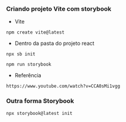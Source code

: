 ### Criando projeto Vite com storybook
* Vite
```
npm create vite@latest
```

* Dentro da pasta do projeto react
```
npx sb init
```

```Rodando storybook
npm run storybook
```

* Referência
```
https://www.youtube.com/watch?v=CCA0sMi1vgg
```

### Outra forma Storybook
```
npx storybook@latest init
```